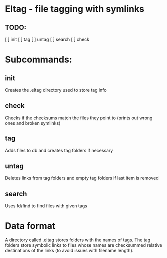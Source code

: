 # Eltag - file tagging with symlinks

## TODO:
[ ] init
[ ] tag
[ ] untag
[ ] search
[ ] check

# Subcommands:

## init

Creates the .eltag directory used to store tag info

## check

Checks if the checksums match the files they point to (prints out wrong ones and broken symlinks)

## tag

Adds files to db and creates tag folders if necessary

## untag

Deletes links from tag folders and empty tag folders if last item is removed

## search

Uses fd/find to find files with given tags

# Data format

A directory called .eltag stores folders with the names of tags. The tag folders store symbolic links to files whose names are checksummed relative destinations of the links (to avoid issues with filename length).
